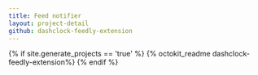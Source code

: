 ```yaml
---
title: Feed notifier
layout: project-detail
github: dashclock-feedly-extension
---
```


{% if site.generate_projects == 'true' %}
{% octokit_readme dashclock-feedly-extension%}
{% endif %}
